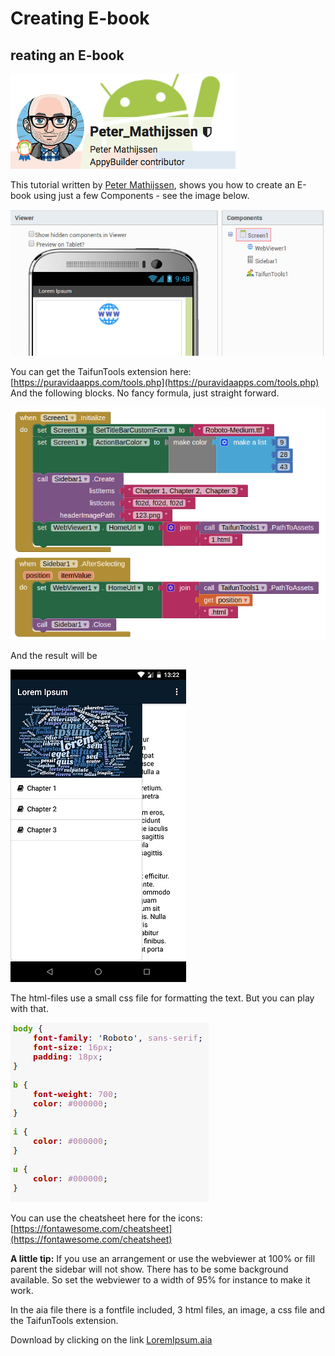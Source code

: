 # Creating E-book

## reating an E-book

![Contributed by: Peter Mathijseen](../.gitbook/assets/image%20%2869%29.png)

This tutorial written by [Peter Mathijssen](http://community.appybuilder.com/u/peter_mathijssen/summary), shows you how to create an E-book using just a few Components - see the image below. 

![](../.gitbook/assets/image%20%2813%29.png)

You can get the TaifunTools extension here: [https://puravidaapps.com/tools.php](https://puravidaapps.com/tools.php) And the following blocks. No fancy formula, just straight forward.

![](../.gitbook/assets/image%20%2829%29.png)

And the result will be

![](../.gitbook/assets/image%20%2848%29.png)

The html-files use a small css file for formatting the text. But you can play with that.

![](../.gitbook/assets/image%20%2880%29.png)

You can use the cheatsheet here for the icons: [https://fontawesome.com/cheatsheet](https://fontawesome.com/cheatsheet)

**A little tip:** If you use an arrangement or use the webviewer at 100% or fill parent the sidebar will not show. There has to be some background available. So set the webviewer to a width of 95% for instance to make it work.

In the aia file there is a fontfile included, 3 html files, an image, a css file and the TaifunTools extension.

Download by clicking on the link [LoremIpsum.aia](http://community.appybuilder.com/uploads/default/original/2X/3/3a4b69edcdcd949a8c22dd4b7e8b8a104e8d383c.aia)



